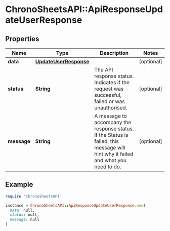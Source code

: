 # ChronoSheetsAPI::ApiResponseUpdateUserResponse

## Properties

| Name | Type | Description | Notes |
| ---- | ---- | ----------- | ----- |
| **data** | [**UpdateUserResponse**](UpdateUserResponse.md) |  | [optional] |
| **status** | **String** | The API response status. Indicates if the request was successful, failed or was unauthorised. | [optional] |
| **message** | **String** | A message to accompany the response status.  If the Status is failed, this message will hint why it failed and what you need to do. | [optional] |

## Example

```ruby
require 'ChronoSheetsAPI'

instance = ChronoSheetsAPI::ApiResponseUpdateUserResponse.new(
  data: null,
  status: null,
  message: null
)
```

